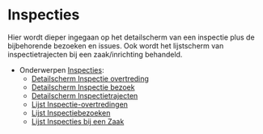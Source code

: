 # Inspecties

Hier wordt dieper ingegaan op het detailscherm van een inspectie plus de bijbehorende bezoeken en issues.
Ook wordt het lijstscherm van inspectietrajecten bij een zaak/inrichting behandeld.

- Onderwerpen [Inspecties](/probleemoplossing/module_overstijgende_schermen/inspecties/README.md):
  - [Detailscherm Inspectie overtreding](/probleemoplossing/module_overstijgende_schermen/inspecties/detailscherm_inspectie-issues.md)
  - [Detailscherm Inspectie bezoek](/probleemoplossing/module_overstijgende_schermen/inspecties/detailscherm_inspectiebezoeken.md)
  - [Detailscherm Inspectietrajecten](/probleemoplossing/module_overstijgende_schermen/inspecties/detailscherm_inspectietrajecten.md)
  - [Lijst Inspectie-overtredingen](/probleemoplossing/module_overstijgende_schermen/inspecties/lijst_inspectie-issues.md)
  - [Lijst Inspectiebezoeken](/probleemoplossing/module_overstijgende_schermen/inspecties/lijst_inspectiebezoeken.md)
  - [Lijst Inspecties bij een Zaak](/probleemoplossing/module_overstijgende_schermen/inspecties/lijst_inspectietrajecten_bij_een_zaak.md)
